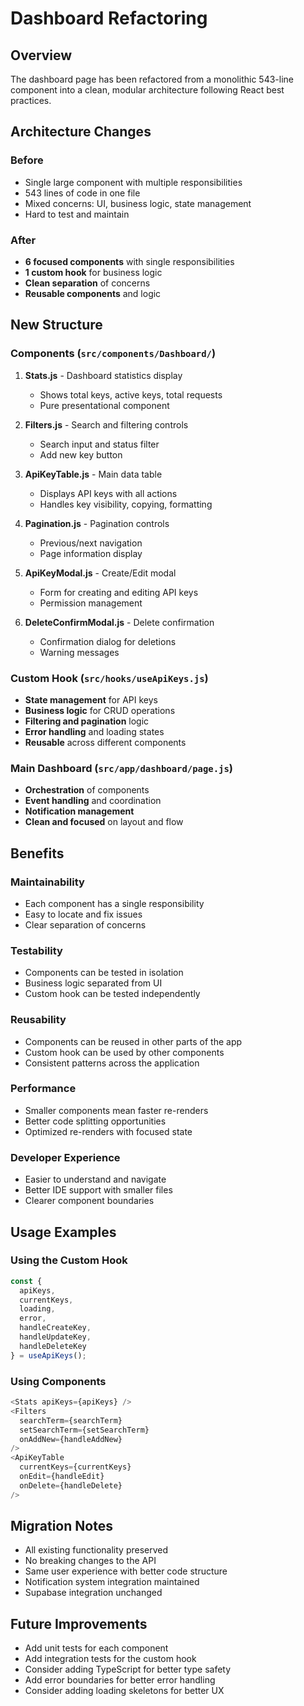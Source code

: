 # Dashboard Refactoring

## Overview
The dashboard page has been refactored from a monolithic 543-line component into a clean, modular architecture following React best practices.

## Architecture Changes

### Before
- Single large component with multiple responsibilities
- 543 lines of code in one file
- Mixed concerns: UI, business logic, state management
- Hard to test and maintain

### After
- **6 focused components** with single responsibilities
- **1 custom hook** for business logic
- **Clean separation** of concerns
- **Reusable components** and logic

## New Structure

### Components (`src/components/Dashboard/`)

1. **Stats.js** - Dashboard statistics display
   - Shows total keys, active keys, total requests
   - Pure presentational component

2. **Filters.js** - Search and filtering controls
   - Search input and status filter
   - Add new key button

3. **ApiKeyTable.js** - Main data table
   - Displays API keys with all actions
   - Handles key visibility, copying, formatting

4. **Pagination.js** - Pagination controls
   - Previous/next navigation
   - Page information display

5. **ApiKeyModal.js** - Create/Edit modal
   - Form for creating and editing API keys
   - Permission management

6. **DeleteConfirmModal.js** - Delete confirmation
   - Confirmation dialog for deletions
   - Warning messages

### Custom Hook (`src/hooks/useApiKeys.js`)

- **State management** for API keys
- **Business logic** for CRUD operations
- **Filtering and pagination** logic
- **Error handling** and loading states
- **Reusable** across different components

### Main Dashboard (`src/app/dashboard/page.js`)

- **Orchestration** of components
- **Event handling** and coordination
- **Notification management**
- **Clean and focused** on layout and flow

## Benefits

### Maintainability
- Each component has a single responsibility
- Easy to locate and fix issues
- Clear separation of concerns

### Testability
- Components can be tested in isolation
- Business logic separated from UI
- Custom hook can be tested independently

### Reusability
- Components can be reused in other parts of the app
- Custom hook can be used by other components
- Consistent patterns across the application

### Performance
- Smaller components mean faster re-renders
- Better code splitting opportunities
- Optimized re-renders with focused state

### Developer Experience
- Easier to understand and navigate
- Better IDE support with smaller files
- Clearer component boundaries

## Usage Examples

### Using the Custom Hook
```javascript
const {
  apiKeys,
  currentKeys,
  loading,
  error,
  handleCreateKey,
  handleUpdateKey,
  handleDeleteKey
} = useApiKeys();
```

### Using Components
```javascript
<Stats apiKeys={apiKeys} />
<Filters 
  searchTerm={searchTerm}
  setSearchTerm={setSearchTerm}
  onAddNew={handleAddNew}
/>
<ApiKeyTable 
  currentKeys={currentKeys}
  onEdit={handleEdit}
  onDelete={handleDelete}
/>
```

## Migration Notes

- All existing functionality preserved
- No breaking changes to the API
- Same user experience with better code structure
- Notification system integration maintained
- Supabase integration unchanged

## Future Improvements

- Add unit tests for each component
- Add integration tests for the custom hook
- Consider adding TypeScript for better type safety
- Add error boundaries for better error handling
- Consider adding loading skeletons for better UX 